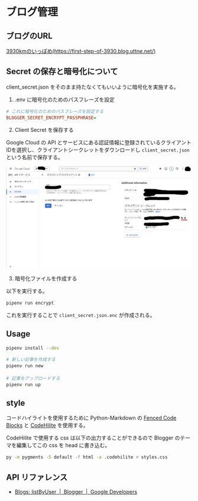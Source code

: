 # ブログ管理

## ブログのURL

[3930kmのいっぽめ(https://first-step-of-3930.blog.uttne.net/)](https://first-step-of-3930.blog.uttne.net/)

## Secret の保存と暗号化について

client_secret.json をそのまま持たなくてもいいように暗号化を実施する。  

1. .env に暗号化のためのパスフレーズを設定

```ini
# これに暗号化のためのパスフレーズを設定する
BLOGGER_SECRET_ENCRYPT_PASSPHRASE=
```

2. Client Secret を保存する

Google Cloud の API とサービスにある認証情報に登録されているクライアントIDを選択し、クライアントシークレットをダウンロードし `client_secret.json` という名前で保存する。

![](readme_img/2024-04-21-22-46-46.png)

3. 暗号化ファイルを作成する

以下を実行する。

```bash
pipenv run encrypt
```

これを実行することで `client_secret.json.enc` が作成される。


## Usage

```bash
pipenv install --dev
```

```bash
# 新しい記事を作成する
pipenv run new

# 記事をアップロードする
pipenv run up
```

## style

コードハイライトを使用するために Python-Markdown の [Fenced Code Blocks](https://python-markdown.github.io/extensions/fenced_code_blocks/) と [CodeHilite](https://python-markdown.github.io/extensions/code_hilite/index.html) を使用する。

CodeHilite で使用する css は以下の出力することができるので Blogger のテーマを編集してこの css を head に書き込む。

```bash
py -m pygments -S default -f html -a .codehilite > styles.css
```

## API リファレンス

- [Blogs: listByUser &nbsp;|&nbsp; Blogger &nbsp;|&nbsp; Google Developers](https://developers.google.com/blogger/docs/3.0/reference/blogs/listByUser)
